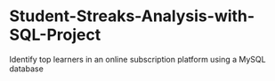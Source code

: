# Student-Streaks-Analysis-with-SQL-Project
Identify top learners in an online subscription platform using a MySQL database
